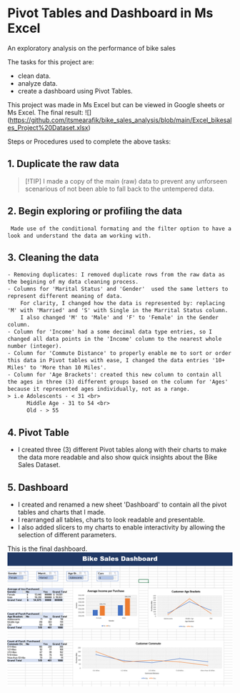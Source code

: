 # Pivot Tables and Dashboard in Ms Excel

An exploratory analysis on the performance of bike sales

The tasks for this project are:

- clean data.
- analyze  data.
- create a dashboard using Pivot Tables.

This project was made in Ms Excel but can be viewed in Google sheets or Ms Excel.
The final result: ![] (<https://github.com/itsmearafik/bike_sales_analysis/blob/main/Excel_bikesales_Project%20Dataset.xlsx>)

Steps or Procedures used to complete the above tasks:

## 1. Duplicate the raw data

 > [!TIP] I made a copy of the main (raw) data to prevent any unforseen scenarious of not been able to fall back to the untempered data.

## 2. Begin exploring or profiling the data

     Made use of the conditional formating and the filter option to have a look and understand the data am working with.

## 3. Cleaning the data

    - Removing duplicates: I removed duplicate rows from the raw data as the begining of my data cleaning process.
    - Columns for 'Marital Status' and 'Gender'  used the same letters to represent different meaning of data.
        For clarity, I changed how the data is represented by: replacing 'M' with 'Married' and 'S' with Single in the Marrital Status column.
        I also changed 'M' to 'Male' and 'F' to 'Female' in the Gender column.
    - Column for 'Income' had a some decimal data type entries, so I changed all data points in the 'Income' column to the nearest whole number (integer).
    - Column for 'Commute Distance' to properly enable me to sort or order this data in Pivot tables with ease, I changed the data entries '10+ Miles' to 'More than 10 Miles'.
    - Column for 'Age Brackets': created this new column to contain all the ages in three (3) different groups based on the column for 'Ages' because it represented ages individually, not as a range.
    > i.e Adolescents - < 31 <br>
          Middle Age - 31 to 54 <br>
          Old - > 55

## 4. Pivot Table

- I created three (3) different Pivot tables along with their charts to make the data more readable and also show quick insights about the Bike Sales Dataset.

## 5. Dashboard

- I created and renamed a new sheet 'Dashboard' to contain all the pivot tables and charts that I made.
- I rearranged all tables, charts to look readable and presentable.
- I also added slicers to my charts to enable interactivity by allowing the selection of different parameters.

This is the final dashboard.<br>
![](https://github.com/itsmearafik/bike_sales_analysis/blob/main/assets/bikesales_dashboard.png)
